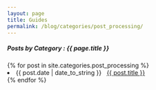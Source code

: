 ```yaml
---
layout: page
title: Guides
permalink: /blog/categories/post_processing/
---
```


<h5> Posts by Category : {{ page.title }} </h5>

<div class="card">
{% for post in site.categories.post_processing %}
 <li class="category-posts"><span>{{ post.date | date_to_string }}</span> &nbsp; <a href="{{ post.url }}">{{ post.title }}</a></li>
{% endfor %}
</div>
